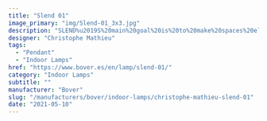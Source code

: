 ```yaml
---
title: "Slend 01"
image_primary: "img/Slend-01_3x3.jpg"
description: "SLEND%u2019S%20main%20goal%20is%20to%20make%20spaces%20elegant%20throughout%20slim%20and%A0delicate%20shapes.%20These%20lights%20have%20three%20different%20formats%20which%A0can%20be%20combined%20as%20desired%2C%20acheiving%20a%20large%20range%20of%20applications.%20We%20can%20show%20them%20individually%20or%20grouped%20in%20different%20heights.%20Slend%20is%20made%20out%20of%20spun%20aluminum%20and%20includes%20the%20led%20bulb%20inside%2C%A0which%20can%20be%20easily%20replaced.%20The%20direct%20light%20and%20the%20bulb%20with%20a%A0100%BA%20light%20opening%20makes%20Slend%20an%20excellent%20choice%20for%20spaces%20and%A0objects%20we%20want%20to%20light%20up%20%28restaurant%20tables%2C%20store%20counters%2C%A0stairwells%u2026%29.%0A%0A"
designer: "Christophe Mathieu"
tags: 
  - "Pendant"
  - "Indoor Lamps"
href: "https://www.bover.es/en/lamp/slend-01/"
category: "Indoor Lamps"
subtitle: ""
manufacturer: "Bover"
slug: "/manufacturers/bover/indoor-lamps/christophe-mathieu-slend-01"
date: "2021-05-10"
---
```

